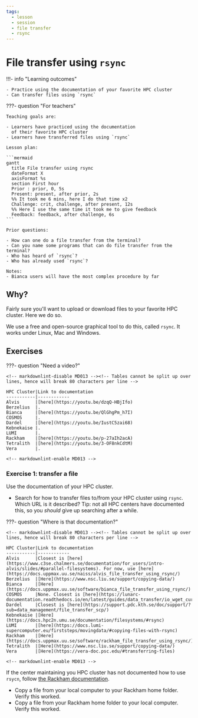 ```yaml
---
tags:
  - lesson
  - session
  - file transfer
  - rsync
---
```


# File transfer using `rsync`

!!!- info "Learning outcomes"

    - Practice using the documentation of your favorite HPC cluster
    - Can transfer files using `rsync`

???- question "For teachers"

    Teaching goals are:

    - Learners have practiced using the documentation
      of their favorite HPC cluster
    - Learners have transferred files using `rsync`

    Lesson plan:

    ```mermaid
    gantt
      title File transfer using rsync
      dateFormat X
      axisFormat %s
      section First hour
      Prior : prior, 0, 5s
      Present: present, after prior, 2s
      %% It took me 6 mins, here I do that time x2
      Challenge: crit, challenge, after present, 12s
      %% Here I use the same time it took me to give feedback
      Feedback: feedback, after challenge, 6s
    ```

    Prior questions:

    - How can one do a file transfer from the terminal?
    - Can you name some programs that can do file transfer from the terminal?
    - Who has heard of `rsync`?
    - Who has already used `rsync`?

    Notes:
    - Bianca users will have the most complex procedure by far

## Why?

Fairly sure you'll want to upload or download files to your
favorite HPC cluster.
Here we do so.

We use a free and open-source graphical tool to do this,
called `rsync`.
It works under Linux, Mac and Windows.

## Exercises

???- question "Need a video?"

    <!-- markdownlint-disable MD013 --><!-- Tables cannot be split up over lines, hence will break 80 characters per line -->

    HPC Cluster|Link to documentation
    -----------|------------
    Alvis      |[here](https://youtu.be/dzqQ-HBjIfo)
    Berzelius  |.
    Bianca     |[here](https://youtu.be/QlGhgPm_h7I)
    COSMOS     |.
    Dardel     |[here](https://youtu.be/IustC5zai68)
    Kebnekaise |.
    LUMI       |.
    Rackham    |[here](https://youtu.be/p-27aIh2acA)
    Tetralith  |[here](https://youtu.be/3-OF8nkCdtM)
    Vera       |.

    <!-- markdownlint-enable MD013 -->

### Exercise 1: transfer a file

Use the documentation of your HPC cluster.

- Search for how to transfer files to/from your HPC cluster
  using `rsync`. Which URL is it described?
  Tip: not all HPC centers have documented this,
  so you *should* give up searching after a while.

???- question "Where is that documentation?"

    <!-- markdownlint-disable MD013 --><!-- Tables cannot be split up over lines, hence will break 80 characters per line -->

    HPC Cluster|Link to documentation
    -----------|------------
    Alvis      |Closest is [here](https://www.c3se.chalmers.se/documentation/for_users/intro-alvis/slides/#parallel-filesystems). For now, use [here](https://docs.uppmax.uu.se/naiss/alvis_file_transfer_using_rsync/)
    Berzelius  |[Here](https://www.nsc.liu.se/support/copying-data/)
    Bianca     |[Here](https://docs.uppmax.uu.se/software/bianca_file_transfer_using_rsync/)
    COSMOS     |None. Closest is [here](https://lunarc-documentation.readthedocs.io/en/latest/guides/data_transfer/io_wget_curl/)
    Dardel     |Closest is [here](https://support.pdc.kth.se/doc/support/?sub=data_management/file_transfer_scp/)
    Kebnekaise |[Here](https://docs.hpc2n.umu.se/documentation/filesystems/#rsync)
    LUMI       |[here](https://docs.lumi-supercomputer.eu/firststeps/movingdata/#copying-files-with-rsync)
    Rackham    |[Here](https://docs.uppmax.uu.se/software/rackham_file_transfer_using_rsync/)
    Tetralith  |[Here](https://www.nsc.liu.se/support/copying-data/)
    Vera       |[Here](https://vera-doc.psc.edu/#transferring-files)

    <!-- markdownlint-enable MD013 -->

If the center maintaining you HPC cluster has not documented how to use
`rsycn`, follow [the Rackham documentation](https://docs.uppmax.uu.se/software/rackham_file_transfer_using_rsync/).

- Copy a file from your local computer to your Rackham home folder. Verify this worked.
- Copy a file from your Rackham home folder to your local computer. Verify this worked.

